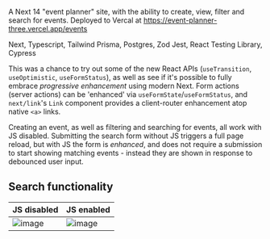 A Next 14 "event planner" site, with the ability to create, view, filter and search for events. Deployed to Vercal at https://event-planner-three.vercel.app/events

Next, Typescript, Tailwind
Prisma, Postgres, Zod
Jest, React Testing Library, Cypress

This was a chance to try out some of the new React APIs (`useTransition`, `useOptimistic`, `useFormStatus`), as well as see if it's possible to fully embrace _progressive enhancement_ using modern Next. Form actions (server actions) can be 'enhanced' via `useFormState`/`useFormStatus`, and `next/link`'s `Link` component provides a client-router enhancement atop native `<a>` links.

Creating an event, as well as filtering and searching for events, all work with JS disabled. Submitting the search form without JS triggers a full page reload, but with JS the form is _enhanced_, and does not require a submission to start showing matching events - instead they are shown in response to debounced user input.


## Search functionality
|JS disabled|JS enabled|
|--|--|
|![image](https://github.com/BarneyLoosemore/event-planner/assets/40725451/08bada94-5c48-477f-b6e6-a4a33a6d60ef)|![image](https://github.com/BarneyLoosemore/event-planner/assets/40725451/135662e6-a1bc-425a-95db-e5c9c9439800)|


